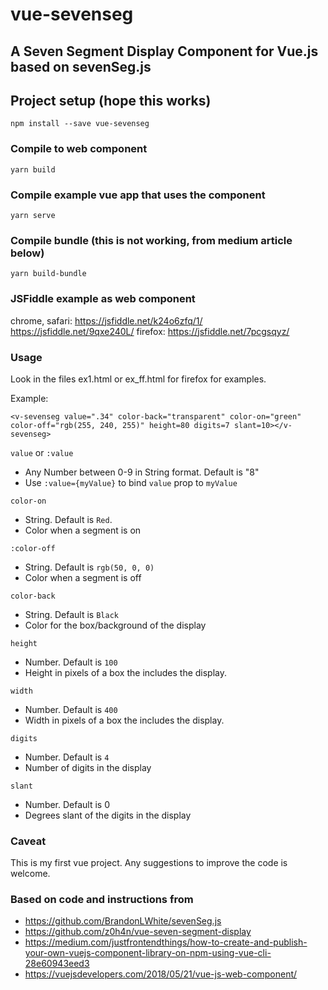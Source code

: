 # vue-sevenseg

## A Seven Segment Display Component for Vue.js based on sevenSeg.js

## Project setup (hope this works)
```
npm install --save vue-sevenseg
```

### Compile to web component
```
yarn build
```

### Compile example vue app that uses the component
```
yarn serve
```
### Compile bundle (this is not working, from medium article below)
```
yarn build-bundle
```
### JSFiddle example as web component
chrome, safari:
<https://jsfiddle.net/k24o6zfq/1/>
<https://jsfiddle.net/9qxe240L/>
firefox:
<https://jsfiddle.net/7pcgsqyz/>
### Usage

Look in the files ex1.html or ex_ff.html for firefox for examples.

Example:

```
<v-sevenseg value=".34" color-back="transparent" color-on="green" color-off="rgb(255, 240, 255)" height=80 digits=7 slant=10></v-sevenseg>
```

`value` or `:value`
- Any Number between 0-9 in String format. Default is "8"
- Use `:value={myValue}` to bind `value` prop to `myValue`

`color-on`
- String. Default is `Red`.
- Color when a segment is on

`:color-off`
- String. Default is `rgb(50, 0, 0)`
- Color when a segment is off
  
`color-back`
- String. Default is `Black`
- Color for the box/background of the display

`height`
- Number. Default is `100`
- Height in pixels of a box the includes the display.

`width`
- Number. Default is `400`
- Width in pixels of a box the includes the display.

`digits`
- Number. Default is `4`
- Number of digits in the display

`slant`
- Number. Default is 0
- Degrees slant of the digits in the display

### Caveat

This is my first vue project.  Any suggestions to improve the code is welcome.

### Based on code and instructions from

- <https://github.com/BrandonLWhite/sevenSeg.js>
- <https://github.com/z0h4n/vue-seven-segment-display>
- <https://medium.com/justfrontendthings/how-to-create-and-publish-your-own-vuejs-component-library-on-npm-using-vue-cli-28e60943eed3>
- <https://vuejsdevelopers.com/2018/05/21/vue-js-web-component/>
